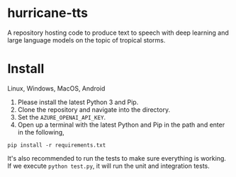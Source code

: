 # hurricane-tts
A repository hosting code to produce text to speech with deep learning and large language models on the topic of tropical storms.

# Install
Linux, Windows, MacOS, Android

1. Please install the latest Python 3 and Pip.
2. Clone the repository and navigate into the directory.
3. Set the `AZURE_OPENAI_API_KEY`.
4. Open up a terminal with the latest Python and Pip in the path and enter in the following,

```
pip install -r requirements.txt
```

It's also recommended to run the tests to make sure everything is working.
If we execute `python test.py`, it will run the unit and integration tests.